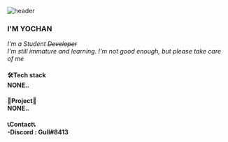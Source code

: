 ![header](https://capsule-render.vercel.app/api?type=wave&color=auto&height=300&section=header&text=capsule%20render&fontSize=90)
### I'M YOCHAN



*I'm a Student ~~Developer~~*<br>
*I'm still immature and learning. I'm not good enough, but please take care of me*

<h4>🛠Tech stack<br>
     NONE.. <br>
<h4>📁Project📁<br>
     NONE.. <br>
<h4>📞Contact📞<br>
     -Discord : Gull#8413
  
  
